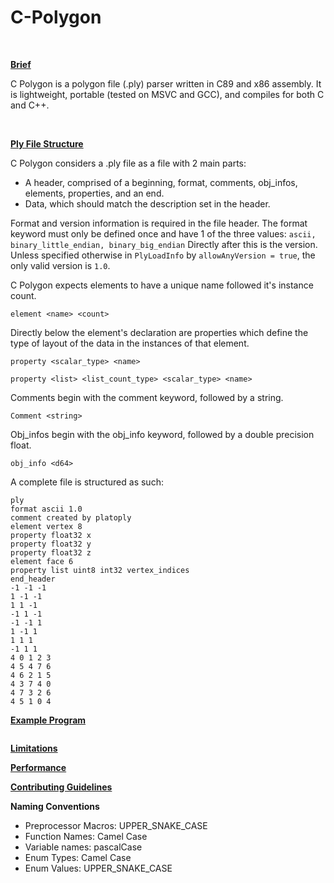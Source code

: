 # C-Polygon
<BR>

 <ins> **Brief**  </ins>

C Polygon is a polygon file (.ply) parser written in C89 and x86 assembly. It is lightweight, portable (tested on MSVC and GCC), and compiles for both C and C++.

<BR>

 <ins> **Ply File Structure**  </ins>

C Polygon considers a .ply file as a file with 2 main parts:

- A header, comprised of a beginning, format, comments, obj_infos, elements, properties, and an end.
- Data, which should match the description set in the header.

Format and version information is required in the file header. The format keyword must only be defined once and have 1 of the three values:
```ascii, binary_little_endian, binary_big_endian```
Directly after this is the version. Unless specified otherwise in ```PlyLoadInfo``` by ```allowAnyVersion = true```, the only valid version is ```1.0```.

C Polygon expects elements to have a unique name followed it's instance count.

```element <name> <count>``` 

Directly below the element's declaration are properties which define the type of layout of the data in the instances of that element.

```property <scalar_type> <name>```

```property <list> <list_count_type> <scalar_type> <name>```

Comments begin with the comment keyword, followed by a string.

```Comment <string>``` 

Obj_infos begin with the obj_info keyword, followed by a double precision float.

```obj_info <d64>```

A complete file is structured as such:
```
ply
format ascii 1.0
comment created by platoply
element vertex 8
property float32 x
property float32 y
property float32 z
element face 6
property list uint8 int32 vertex_indices
end_header
-1 -1 -1 
1 -1 -1 
1 1 -1 
-1 1 -1 
-1 -1 1 
1 -1 1 
1 1 1 
-1 1 1 
4 0 1 2 3 
4 5 4 7 6 
4 6 2 1 5 
4 3 7 4 0 
4 7 3 2 6 
4 5 1 0 4 
```

<ins> **Example Program**  </ins>
```

```

<ins> **Limitations** </ins>

<ins> **Performance** </ins>

<ins> **Contributing Guidelines** </ins>

**Naming Conventions**
- Preprocessor Macros: UPPER_SNAKE_CASE
- Function Names: Camel Case
- Variable names: pascalCase
- Enum Types: Camel Case
- Enum Values: UPPER_SNAKE_CASE
